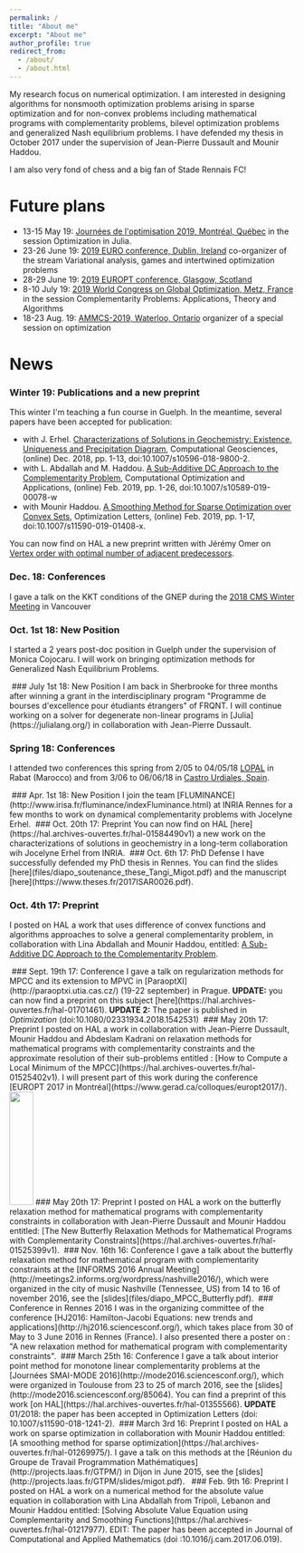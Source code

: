 ```yaml
---
permalink: /
title: "About me"
excerpt: "About me"
author_profile: true
redirect_from: 
  - /about/
  - /about.html
---
```


My research focus on numerical optimization. I am interested in designing algorithms for nonsmooth optimization problems arising in sparse optimization and for non-convex problems including mathematical programs with complementarity problems, bilevel optimization problems and generalized Nash equilibrium problems. I have defended my thesis in October 2017 under the supervision of Jean-Pierre Dussault and Mounir Haddou.

I am also very fond of chess and a big fan of Stade Rennais FC!

Future plans
======
  * 13-15 May 19: [Journées de l'optimisation 2019, Montréal, Québec](https://symposia.cirrelt.ca/JOPT2019/fr/home) in the session Optimization in Julia.
  * 23-26 June 19: [2019 EURO conference, Dublin, Ireland](https://www.euro2019dublin.com/) co-organizer of the stream Variational analysis, games and intertwined optimization problems
  * 28-29 June 19: [2019 EUROPT conference, Glasgow, Scotland](http://icelab.uk/europt-2019/)
  * 8-10 July 19: [2019 World Congress on Global Optimization, Metz, France](https://wcgo2019.event.univ-lorraine.fr) in the session Complementarity Problems: Applications, Theory and Algorithms
  * 18-23 Aug. 19: [AMMCS-2019, Waterloo, Ontario](http://www.ammcs.wlu.ca/) organizer of a special session on optimization

News
======

### Winter 19: Publications and a new preprint
This winter I'm teaching a fun course in Guelph. In the meantime, several papers have been accepted for publication:
  * with J. Erhel. <a href="https://hal.archives-ouvertes.fr/hal-01584490v2">Characterizations of Solutions in Geochemistry: Existence, Uniqueness and Precipitation Diagram</a>, Computational Geosciences, (online) Dec. 2018, pp. 1-13, doi:10.1007/s10596-018-9800-2.
  * with L. Abdallah and M. Haddou. <a href="https://hal.archives-ouvertes.fr/hal-01609835v2/">A Sub-Additive DC Approach to the Complementarity Problem</a>, Computational Optimization and Applications, (online) Feb. 2019, pp. 1-26, doi:10.1007/s10589-019-00078-w
  * with Mounir Haddou. <a href="https://www.researchgate.net/publication/331304614_A_smoothing_method_for_sparse_optimization_over_convex_sets">A Smoothing Method for Sparse Optimization over Convex Sets</a>, Optimization Letters, (online) Feb. 2019, pp. 1-17, doi:10.1007/s11590-019-01408-x.
 
 You can now find on HAL a new preprint written with Jérémy Omer on [Vertex order with optimal number of adjacent predecessors](https://hal.archives-ouvertes.fr/hal-02025298/).
 
### Dec. 18: Conferences
I gave a talk on the KKT conditions of the GNEP during the <a href="https://winter18.cms.math.ca/">2018 CMS Winter Meeting</a> in Vancouver

### Oct. 1st 18: New Position
I started a 2 years post-doc position in Guelph under the supervision of Monica Cojocaru. I will work on bringing optimization methods for Generalized Nash Equilibrium Problems.

<img src="images/neige_jour1.jpg" alt="" />
### July 1st 18: New Position
I am back in Sherbrooke for three months after winning a grant in the interdisciplinary program "Programme de bourses d'excellence pour étudiants étrangers" of FRQNT. I will continue working on a solver for degenerate non-linear programs in [Julia](https://julialang.org/) in collaboration with Jean-Pierre Dussault.

### Spring 18: Conferences
I attended two conferences this spring from 2/05 to 04/05/18 <a href="http://www.lopal-conference.org/">LOPAL</a> in Rabat (Marocco) and from 3/06 to 06/06/18 in [Castro Urdiales, Spain](https://vaenergy.sciencesconf.org/program).

<img src="images/inria.png" alt="" />
### Apr. 1st 18: New Position
I join the team [FLUMINANCE](http://www.irisa.fr/fluminance/indexFluminance.html) at INRIA Rennes for a few months to work on dynamical complementarity problems with Jocelyne Erhel.
  
<img src="images/3sels-2.png" alt="" />
### Oct. 20th 17: Preprint
You can now find on HAL [here](https://hal.archives-ouvertes.fr/hal-01584490v1) a new work on the characterizations of solutions in geochemistry in a long-term collaboration wih Jocelyne Erhel from INRIA.
  
<img src="images/these.JPG" alt="" />
### Oct. 6th 17: PhD Defense
I have successfully defended my PhD thesis in Rennes. You can find the slides [here](files/diapo_soutenance_these_Tangi_Migot.pdf) and the manuscript [here](https://www.theses.fr/2017ISAR0026.pdf).

### Oct. 4th 17: Preprint
I posted on HAL a work that uses difference of convex functions and algorithms approaches to solve a general complementarity problem, in collaboration with Lina Abdallah and Mounir Haddou, entitled: [A Sub-Additive DC Approach to the Complementarity Problem](https://hal.archives-ouvertes.fr/hal-01609835/).

<img src="images/prague.jpg" alt="" />
### Sept. 19th 17: Conference
I gave a talk on regularization methods for MPCC and its extension to MPVC in [ParaoptXI](http://paraoptxi.utia.cas.cz/) (19-22 september) in Prague. <B>UPDATE:</B> you can now find a preprint on this subject [here](https://hal.archives-ouvertes.fr/hal-01701461). <B>UPDATE 2:</B> The paper is published in <I>Optimization</I> (doi:10.1080/02331934.2018.1542531)

<img src="images/butterfly-epsilon-t2r.png" alt="" />
### May 20th 17: Preprint
I posted on HAL a work in collaboration with Jean-Pierre Dussault, Mounir Haddou and Abdeslam Kadrani on relaxation methods for mathematical programs with complementarity constraints and the approximate resolution of their sub-problems entitled : [How to Compute a Local Minimum of the MPCC](https://hal.archives-ouvertes.fr/hal-01525402v1). I will present part of this work during the conference [EUROPT 2017 in Montréal](https://www.gerad.ca/colloques/europt2017/).

<img src="images/canada_1.jpg" alt="" height="200" width="42" />
### May 20th 17: Preprint
I posted on HAL a work on the butterfly relaxation method for mathematical programs with complementarity constraints in collaboration with Jean-Pierre Dussault and Mounir Haddou entitled: [The New Butterfly Relaxation Methods for Mathematical Programs with Complementarity Constraints](https://hal.archives-ouvertes.fr/hal-01525399v1).

<img src="images/butterflyr2t.png" alt="" />
### Nov. 16th 16: Conference
I gave a talk about the butterfly relaxation method for mathematical program with complementarity constraints at the [INFORMS 2016 Annual Meeting](http://meetings2.informs.org/wordpress/nashville2016/), which were organized in the city of music Nashville (Tennessee, US) from 14 to 16 of november 2016, see the [slides](files/diapo_MPCC_Butterfly.pdf).

<img src="images/poster_HJ2016.png" alt="" />
### Conference in Rennes 2016
I was in the organizing committee of the conference [HJ2016: Hamilton-Jacobi Equations: new trends and applications](http://hj2016.sciencesconf.org/), which takes place from 30 of May to 3 June 2016 in Rennes (France). I also presented there a poster on : "A new relaxation method for mathematical program with complementarity constraints".

<img src="images/toulouse.jpg" alt="" />
### March 25th 16: Conference
I gave a talk about interior point method for monotone linear complementarity problems at the [Journées SMAI-MODE 2016](http://mode2016.sciencesconf.org/), which were organized in Toulouse from 23 to 25 of march 2016, see the 						[slides](http://mode2016.sciencesconf.org/85064). You can find a preprint of this work [on HAL](https://hal.archives-ouvertes.fr/hal-01355566). <B>UPDATE</B> 01/2018: the paper has been accepted in Optimization Letters (doi: 10.1007/s11590-018-1241-2).

<img src="images/theta1.png" alt="" />
### March 3rd 16: Preprint
I posted on HAL a work on sparse optimization in collaboration with Mounir Haddou entitled: [A smoothing method for sparse optimization](https://hal.archives-ouvertes.fr/hal-01269975/). I gave a talk on this methods at the [Réunion du Groupe de Travail Programmation Mathématiques](http://projects.laas.fr/GTPM/)  in Dijon in June 2015, see the [slides](http://projects.laas.fr/GTPM/slides/migot.pdf).

<img src="images/obstacleAVE-graph.png" alt="" /> 							
<img src="images/byblos.jpg" alt="" />
### Feb. 9th 16: Preprint
I posted on HAL a work on a numerical method for the absolute value equation in collaboration with Lina Abdallah from Tripoli, Lebanon and Mounir Haddou entitled: [Solving Absolute Value Equation using Complementarity and Smoothing Functions](https://hal.archives-ouvertes.fr/hal-01217977). EDIT: The paper has been accepted in Journal of Computational and Applied Mathematics (doi :10.1016/j.cam.2017.06.019).




